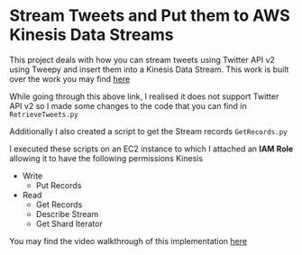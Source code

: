 # Stream Tweets and Put them to AWS Kinesis Data Streams

This project deals with how you can stream tweets using Twitter API v2 using Tweepy and insert them into a Kinesis Data Stream. This work is built over the work you may find [here](https://towardsdatascience.com/how-to-create-a-dataset-with-twitter-and-cloud-computing-fcd82837d313)

While going through this above link, I realised it does not support Twitter API v2 so I made some changes to the code that you can find in `RetrieveTweets.py`

Additionally I also created a script to get the Stream records `GetRecords.py`

I executed these scripts on an EC2 instance to which I attached an **IAM Role** allowing it to have the following permissions
Kinesis
- Write
  - Put Records
- Read
  - Get Records
  - Describe Stream
  - Get Shard Iterator
  
You may find the video walkthrough of this implementation [here](https://youtu.be/HoKP9V_5ZsY)
